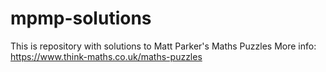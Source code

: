 # mpmp-solutions
This is repository with solutions to Matt Parker's Maths Puzzles
More info: https://www.think-maths.co.uk/maths-puzzles
